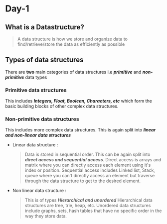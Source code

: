 # Day-1

## What is a Datastructure?
> A data structure is how we store and organize data to find/retrieve/store the data as efficiently as possible

## Types of data structures
There are **two** main categories of data structures i.e ***primitive*** and ***non-primitive*** data types

### Primitive data structures
This includes ***Integers, Float, Boolean, Characters, etc*** which form the basic building blocks of other complex data structures.

### Non-primitive data structures
This includes more complex data structures. This is again split into ***linear and non-linear data structures***

- Linear data structure :
    > Data is stored in sequential order. This can be again split into ***direct access and sequential access***. Direct access is arrays and matrix where you can directly access each element using it's index or position. Sequential access includes Linked list, Stack, queue where you can't directly access an element but traverse through the data structure to get to the desired element.

- Non linear data structure :
    > This is of types ***Hierarchical and unordered*** Hierarchical data structures are tree, trie, heap, etc. Unordered data structures include graphs, sets, hash tables that have no specific order in the way they store data.